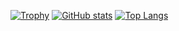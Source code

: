 [![Trophy](https://github-profile-trophy.vercel.app/?username=LawreneEdung)](https://github.com/ryo-ma/github-profile-trophy)
[![GitHub stats](https://github-readme-stats.vercel.app/api?username=LawreneEdung&show_icons=true&count_private=true)](https://github.com/anuraghazra/github-readme-stats)
[![Top Langs](https://github-readme-stats.vercel.app/api/top-langs/?username=LawreneEdung)](https://github.com/anuraghazra/github-readme-stats)

